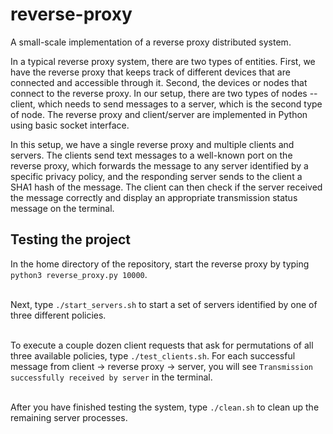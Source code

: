 # reverse-proxy

A small-scale implementation of a reverse proxy distributed system. 

In a typical reverse proxy system, there are two types of entities. First, we have the reverse proxy that keeps track of different devices that are connected and accessible through it. Second, the devices or nodes that connect to the reverse proxy. In our setup, there are two types of nodes -- client, which needs to send messages to a server, which is the second type of node. The reverse proxy and client/server are implemented in Python using basic socket interface. 

In this setup, we have a single reverse proxy and multiple clients and servers. The clients send text messages to a well-known port on the reverse proxy, which forwards the message to any server identified by a specific privacy policy, and the responding server sends to the client a SHA1 hash of the message. The client can then check if the server received the message correctly and display an appropriate transmission status message on the terminal. 

## Testing the project 


In the home directory of the repository, start the reverse proxy by typing ``python3 reverse_proxy.py 10000``.<br/><br/>

Next, type ``./start_servers.sh`` to start a set of servers identified by one of three different policies.<br/><br/>

To execute a couple dozen client requests that ask for permutations of all three available policies, type ``./test_clients.sh``. For each successful message from client -> reverse proxy -> server, you will see ``Transmission successfully received by server`` in the terminal.<br/><br/>

After you have finished testing the system, type ``./clean.sh`` to clean up the remaining server processes.



